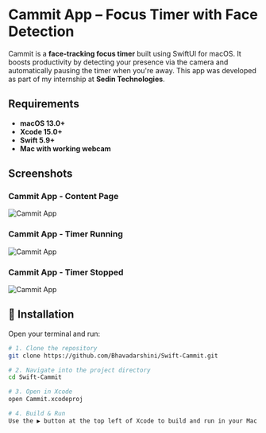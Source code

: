 
# Cammit App – Focus Timer with Face Detection

Cammit is a **face-tracking focus timer** built using SwiftUI for macOS. It boosts productivity by detecting your presence via the camera and automatically pausing the timer when you're away. This app was developed as part of my internship at **Sedin Technologies**.


## Requirements

- **macOS 13.0+**
- **Xcode 15.0+**
- **Swift 5.9+**
- **Mac with working webcam**

## Screenshots

### Cammit App - Content Page 

![Cammit App](cammit.png)

### Cammit App - Timer Running

![Cammit App](cammit1.png)

### Cammit App - Timer Stopped

![Cammit App](cammit2.png)


## 🚀 Installation

Open your terminal and run:

```bash
# 1. Clone the repository
git clone https://github.com/Bhavadarshini/Swift-Cammit.git

# 2. Navigate into the project directory
cd Swift-Cammit

# 3. Open in Xcode
open Cammit.xcodeproj

# 4. Build & Run
Use the ▶️ button at the top left of Xcode to build and run in your Mac
